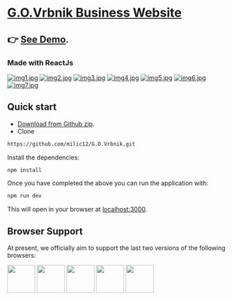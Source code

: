 # [G.O.Vrbnik Business Website](http://pzi1.fesb.hr/~milic/GO-Vrbnik/) 
##  👉  [See Demo](http://pzi1.fesb.hr/~milic/GO-Vrbnik/).
### Made with ReactJs

[![img1.jpg](https://i.postimg.cc/hGtr8yrg/img1.jpg)](https://postimg.cc/bZ4kpRWF)
[![img2.jpg](https://i.postimg.cc/2SwGZRn2/img2.jpg)](https://postimg.cc/k22K0H1b)
[![img3.jpg](https://i.postimg.cc/1tLrQ9Z5/img3.jpg)](https://postimg.cc/BLBK5f6d)
[![img4.jpg](https://i.postimg.cc/TPNctV7b/img4.jpg)](https://postimg.cc/sBSSXhRf)
[![img5.jpg](https://i.postimg.cc/xCk3hXh4/img5.jpg)](https://postimg.cc/r0k4tw81)
[![img6.jpg](https://i.postimg.cc/Z5ZjnKvW/img6.jpg)](https://postimg.cc/hfyV3nrn)
[![img7.jpg](https://i.postimg.cc/RVwXvnhr/img7.jpg)](https://postimg.cc/QHxpbCcS)


## Quick start

- [Download from Github zip](https://github.com/milic12/G.O.Vrbnik/archive/master.zip).
- Clone
```bash
https://github.com/milic12/G.O.Vrbnik.git
```
Install the dependencies:

```bash
npm install
```

Once you have completed the above you can run the application with:

```bash
npm run dev
```

This will open in your browser at [localhost:3000](http://localhost:3000).



## Browser Support

At present, we officially aim to support the last two versions of the following browsers:

<img src="https://github.com/creativetimofficial/public-assets/blob/master/logos/chrome-logo.png?raw=true" width="64" height="64"> <img src="https://raw.githubusercontent.com/creativetimofficial/public-assets/master/logos/firefox-logo.png" width="64" height="64"> <img src="https://raw.githubusercontent.com/creativetimofficial/public-assets/master/logos/edge-logo.png" width="64" height="64"> <img src="https://raw.githubusercontent.com/creativetimofficial/public-assets/master/logos/safari-logo.png" width="64" height="64"> <img src="https://raw.githubusercontent.com/creativetimofficial/public-assets/master/logos/opera-logo.png" width="64" height="64">



